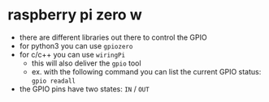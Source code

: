 # raspberry pi zero w
* there are different libraries out there to control the GPIO
* for python3 you can use `gpiozero`
* for c/c++ you can use `wiringPi`
    * this will also deliver the `gpio` tool
    * ex. with the following command you can list the current GPIO status: `gpio readall`
* the GPIO pins have two states: `IN` / `OUT`
